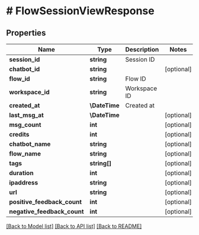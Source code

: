 # # FlowSessionViewResponse

## Properties

Name | Type | Description | Notes
------------ | ------------- | ------------- | -------------
**session_id** | **string** | Session ID |
**chatbot_id** | **string** |  | [optional]
**flow_id** | **string** | Flow ID |
**workspace_id** | **string** | Workspace ID |
**created_at** | **\DateTime** | Created at |
**last_msg_at** | **\DateTime** |  | [optional]
**msg_count** | **int** |  | [optional]
**credits** | **int** |  | [optional]
**chatbot_name** | **string** |  | [optional]
**flow_name** | **string** |  | [optional]
**tags** | **string[]** |  | [optional]
**duration** | **int** |  | [optional]
**ipaddress** | **string** |  | [optional]
**url** | **string** |  | [optional]
**positive_feedback_count** | **int** |  | [optional]
**negative_feedback_count** | **int** |  | [optional]

[[Back to Model list]](../../README.md#models) [[Back to API list]](../../README.md#endpoints) [[Back to README]](../../README.md)
